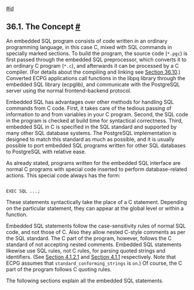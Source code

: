 [#id](#ECPG-CONCEPT)

## 36.1. The Concept [#](#ECPG-CONCEPT)

An embedded SQL program consists of code written in an ordinary programming language, in this case C, mixed with SQL commands in specially marked sections. To build the program, the source code (`*.pgc`) is first passed through the embedded SQL preprocessor, which converts it to an ordinary C program (`*.c`), and afterwards it can be processed by a C compiler. (For details about the compiling and linking see [Section 36.10](ecpg-process).) Converted ECPG applications call functions in the libpq library through the embedded SQL library (ecpglib), and communicate with the PostgreSQL server using the normal frontend-backend protocol.

Embedded SQL has advantages over other methods for handling SQL commands from C code. First, it takes care of the tedious passing of information to and from variables in your C program. Second, the SQL code in the program is checked at build time for syntactical correctness. Third, embedded SQL in C is specified in the SQL standard and supported by many other SQL database systems. The PostgreSQL implementation is designed to match this standard as much as possible, and it is usually possible to port embedded SQL programs written for other SQL databases to PostgreSQL with relative ease.

As already stated, programs written for the embedded SQL interface are normal C programs with special code inserted to perform database-related actions. This special code always has the form:

```

EXEC SQL ...;
```

These statements syntactically take the place of a C statement. Depending on the particular statement, they can appear at the global level or within a function.

Embedded SQL statements follow the case-sensitivity rules of normal SQL code, and not those of C. Also they allow nested C-style comments as per the SQL standard. The C part of the program, however, follows the C standard of not accepting nested comments. Embedded SQL statements likewise use SQL rules, not C rules, for parsing quoted strings and identifiers. (See [Section 4.1.2.1](sql-syntax-lexical#SQL-SYNTAX-STRINGS) and [Section 4.1.1](sql-syntax-lexical#SQL-SYNTAX-IDENTIFIERS) respectively. Note that ECPG assumes that `standard_conforming_strings` is `on`.) Of course, the C part of the program follows C quoting rules.

The following sections explain all the embedded SQL statements.
